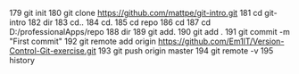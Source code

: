   179  git init
  180  git clone https://github.com/mattpe/git-intro.git
  181  cd git-intro
  182  dir
  183  cd..
  184  cd.
  185  cd repo
  186  cd
  187  cd D:/professionalApps/repo
  188  dir
  189  git add.
  190  git add .
  191  git commit -m "First commit"
  192  git remote add origin https://github.com/Em1lT/Version-Control-Git-exercise.git
  193  git push origin master
  194  git remote -v
  195  history
